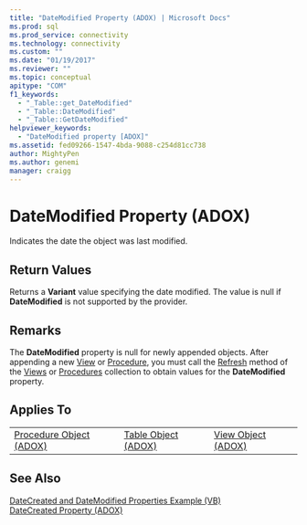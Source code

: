 ```yaml
---
title: "DateModified Property (ADOX) | Microsoft Docs"
ms.prod: sql
ms.prod_service: connectivity
ms.technology: connectivity
ms.custom: ""
ms.date: "01/19/2017"
ms.reviewer: ""
ms.topic: conceptual
apitype: "COM"
f1_keywords: 
  - "_Table::get_DateModified"
  - "_Table::DateModified"
  - "_Table::GetDateModified"
helpviewer_keywords: 
  - "DateModified property [ADOX]"
ms.assetid: fed09266-1547-4bda-9088-c254d81cc738
author: MightyPen
ms.author: genemi
manager: craigg
---
```

# DateModified Property (ADOX)
Indicates the date the object was last modified.  
  
## Return Values  
 Returns a **Variant** value specifying the date modified. The value is null if **DateModified** is not supported by the provider.  
  
## Remarks  
 The **DateModified** property is null for newly appended objects. After appending a new [View](../../../ado/reference/adox-api/view-object-adox.md) or [Procedure](../../../ado/reference/adox-api/procedure-object-adox.md), you must call the [Refresh](../../../ado/reference/ado-api/refresh-method-ado.md) method of the [Views](../../../ado/reference/adox-api/views-collection-adox.md) or [Procedures](../../../ado/reference/adox-api/procedures-collection-adox.md) collection to obtain values for the **DateModified** property.  
  
## Applies To  
  
||||  
|-|-|-|  
|[Procedure Object (ADOX)](../../../ado/reference/adox-api/procedure-object-adox.md)|[Table Object (ADOX)](../../../ado/reference/adox-api/table-object-adox.md)|[View Object (ADOX)](../../../ado/reference/adox-api/view-object-adox.md)|  
  
## See Also  
 [DateCreated and DateModified Properties Example (VB)](../../../ado/reference/adox-api/datecreated-and-datemodified-properties-example-vb.md)   
 [DateCreated Property (ADOX)](../../../ado/reference/adox-api/datecreated-property-adox.md)
